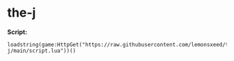# the-j
**Script:**
```
loadstring(game:HttpGet("https://raw.githubusercontent.com/lemonsxeed/the-j/main/script.lua"))()
```
